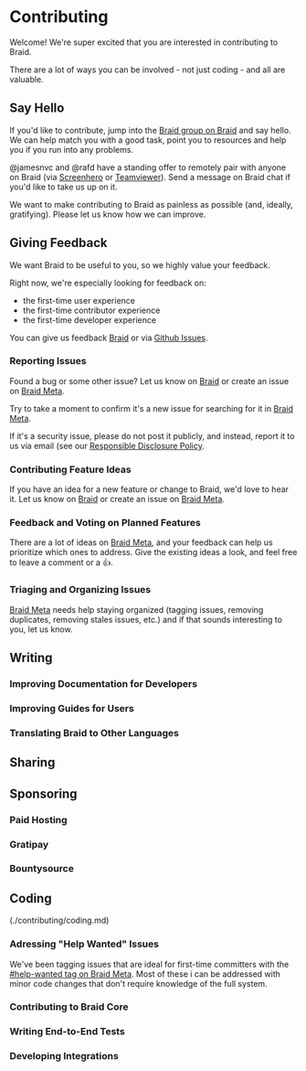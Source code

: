 # Contributing

Welcome! We're super excited that you are interested in contributing to Braid.

There are a lot of ways you can be involved - not just coding - and all are valuable.


## Say Hello

If you'd like to contribute, jump into the [Braid group on Braid](http://braid.chat/group/braid) and say hello. We can help match you with a good task, point you to resources and help you if you run into any problems.

@jamesnvc and @rafd have a standing offer to remotely pair with anyone on Braid (via [Screenhero](https://screenhero.com/) or [Teamviewer](https://www.teamviewer.com/)). Send a message on Braid chat if you'd like to take us up on it.

We want to make contributing to Braid as painless as possible (and, ideally, gratifying). Please let us know how we can improve.


## Giving Feedback

We want Braid to be useful to you, so we highly value your feedback.

Right now, we're especially looking for feedback on:

  - the first-time user experience
  - the first-time contributor experience
  - the first-time developer experience

You can give us feedback [Braid](http://braid.chat/group/braid) or via [Github Issues](https://github.com/braidchat/meta/issues).


### Reporting Issues

Found a bug or some other issue? Let us know on [Braid](http://braid.chat/group/braid) or create an issue on [Braid Meta](https://github.com/braidchat/meta/issues).

Try to take a moment to confirm it's a new issue for searching for it in [Braid Meta](https://github.com/braidchat/meta/issues).

If it's a security issue, please do not post it publicly, and instead, report it to us via email (see our [Responsible Disclosure Policy](./responsible-disclosure-policy.md).


### Contributing Feature Ideas

If you have an idea for a new feature or change to Braid, we'd love to hear it. Let us know on [Braid](http://braid.chat/group/braid) or create an issue on [Braid Meta](https://github.com/braidchat/meta/issues).


### Feedback and Voting on Planned Features

There are a lot of ideas on [Braid Meta](https://github.com/braidchat/meta/issues), and your feedback can help us prioritize which ones to address. Give the existing ideas a look, and feel free to leave a comment or a :+1:.


### Triaging and Organizing Issues

[Braid Meta](https://github.com/braidchat/meta/issues) needs help staying organized (tagging issues, removing duplicates, removing stales issues, etc.) and if that sounds interesting to you, let us know.


## Writing

### Improving Documentation for Developers

### Improving Guides for Users

### Translating Braid to Other Languages


## Sharing


## Sponsoring

### Paid Hosting

### Gratipay

### Bountysource



## Coding

(./contributing/coding.md)


### Adressing "Help Wanted" Issues

We've been tagging issues that are ideal for first-time committers with the [#help-wanted tag on Braid Meta](https://github.com/braidchat/meta/issues?q=is%3Aissue+is%3Aopen+label%3Ahelp-wanted). Most of these i can be addressed with minor code changes that don't require knowledge of the full system.


### Contributing to Braid Core


### Writing End-to-End Tests


### Developing Integrations




